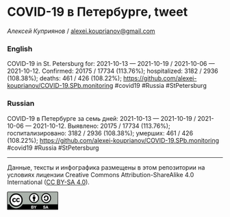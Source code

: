 COVID-19 в Петербурге, tweet
============================

*Алексей Куприянов* /
<a href="mailto:alexei.kouprianov@gmail.com" class="email">alexei.kouprianov@gmail.com</a>

### English

COVID-19 in St. Petersburg for: 2021-10-13 — 2021-10-19 / 2021-10-06 —
2021-10-12. Сonfirmed: 20175 / 17734 (113.76%); hospitalized: 3182 /
2936 (108.38%); deaths: 461 / 426 (108.22%);
<a href="https://github.com/alexei-kouprianov/COVID-19.SPb.monitoring" class="uri">https://github.com/alexei-kouprianov/COVID-19.SPb.monitoring</a>
\#covid19 \#Russia \#StPetersburg

### Russian

COVID-19 в Петербурге за семь дней: 2021-10-13 — 2021-10-19 / 2021-10-06
— 2021-10-12. Выявлено: 20175 / 17734 (113.76%); госпитализировано: 3182
/ 2936 (108.38%); умерших: 461 / 426 (108.22%);
<a href="https://github.com/alexei-kouprianov/COVID-19.SPb.monitoring" class="uri">https://github.com/alexei-kouprianov/COVID-19.SPb.monitoring</a>
\#covid19 \#Russia \#StPetersburg

------------------------------------------------------------------------

Данные, тексты и инфографика размещены в этом репозитории на условиях
лицензии Creative Commons Attribution-ShareAlike 4.0 International ([CC
BY-SA 4.0](https://creativecommons.org/licenses/by-sa/4.0/)).

![](../misc/CC-BY-SA-icon.png "CC-BY-SA")
